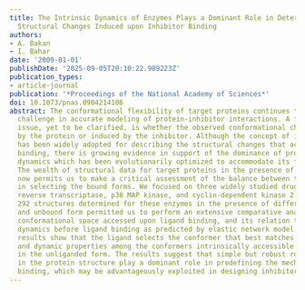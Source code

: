 ```yaml
---
title: The Intrinsic Dynamics of Enzymes Plays a Dominant Role in Determining the
  Structural Changes Induced upon Inhibitor Binding
authors:
- A. Bakan
- I. Bahar
date: '2009-01-01'
publishDate: '2025-09-05T20:10:22.989223Z'
publication_types:
- article-journal
publication: '*Proceedings of the National Academy of Sciences*'
doi: 10.1073/pnas.0904214106
abstract: The conformational flexibility of target proteins continues to be a major
  challenge in accurate modeling of protein-inhibitor interactions. A fundamental
  issue, yet to be clarified, is whether the observed conformational changes are controlled
  by the protein or induced by the inhibitor. Although the concept of induced fit
  has been widely adopted for describing the structural changes that accompany ligand
  binding, there is growing evidence in support of the dominance of proteins' intrinsic
  dynamics which has been evolutionarily optimized to accommodate its functional interactions.
  The wealth of structural data for target proteins in the presence of different ligands
  now permits us to make a critical assessment of the balance between these two effects
  in selecting the bound forms. We focused on three widely studied drug targets, HIV-1
  reverse transcriptase, p38 MAP kinase, and cyclin-dependent kinase 2. A total of
  292 structures determined for these enzymes in the presence of different inhibitors
  and unbound form permitted us to perform an extensive comparative analysis of the
  conformational space accessed upon ligand binding, and its relation to the intrinsic
  dynamics before ligand binding as predicted by elastic network model analysis. Our
  results show that the ligand selects the conformer that best matches its structural
  and dynamic properties among the conformers intrinsically accessible to the protein
  in the unliganded form. The results suggest that simple but robust rules encoded
  in the protein structure play a dominant role in predefining the mechanisms of ligand
  binding, which may be advantageously exploited in designing inhibitors.
---
```

